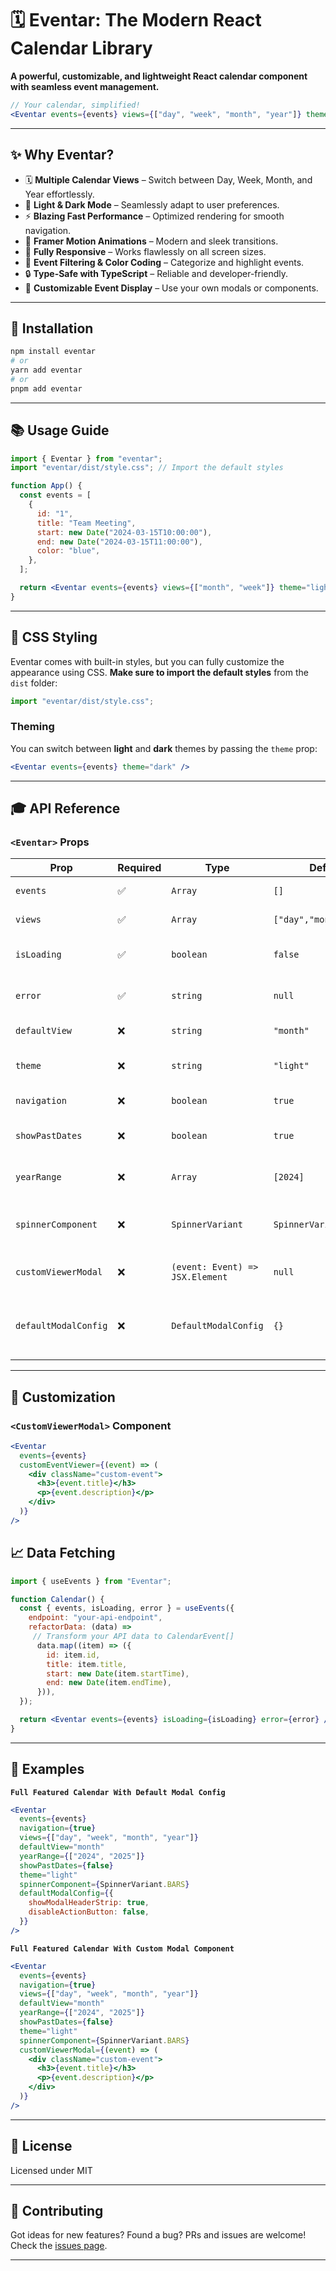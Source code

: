 # 🗓️ **Eventar: The Modern React Calendar Library**  

**A powerful, customizable, and lightweight React calendar component with seamless event management.**  

```jsx
// Your calendar, simplified!
<Eventar events={events} views={["day", "week", "month", "year"]} theme="light" />
```

---

## ✨ **Why Eventar?**  

- 🗓️ **Multiple Calendar Views** – Switch between Day, Week, Month, and Year effortlessly.  
- 🌈 **Light & Dark Mode** – Seamlessly adapt to user preferences.  
- ⚡ **Blazing Fast Performance** – Optimized rendering for smooth navigation.  
- 🎠 **Framer Motion Animations** – Modern and sleek transitions.  
- 📱 **Fully Responsive** – Works flawlessly on all screen sizes.  
- 🌟 **Event Filtering & Color Coding** – Categorize and highlight events.  
- 🔒 **Type-Safe with TypeScript** – Reliable and developer-friendly.  
- 🎉 **Customizable Event Display** – Use your own modals or components.  

---

## 🚀 **Installation**  

```bash
npm install eventar
# or
yarn add eventar
# or
pnpm add eventar
```

---

## 📚 **Usage Guide**  

```jsx
import { Eventar } from "eventar";
import "eventar/dist/style.css"; // Import the default styles

function App() {
  const events = [
    {
      id: "1",
      title: "Team Meeting",
      start: new Date("2024-03-15T10:00:00"),
      end: new Date("2024-03-15T11:00:00"),
      color: "blue",
    },
  ];

  return <Eventar events={events} views={["month", "week"]} theme="light" />;
}
```

---

## 🎨 **CSS Styling**  

Eventar comes with built-in styles, but you can fully customize the appearance using CSS. **Make sure to import the default styles** from the `dist` folder:

```js
import "eventar/dist/style.css";
```

### **Theming**  
You can switch between **light** and **dark** themes by passing the `theme` prop:

```jsx
<Eventar events={events} theme="dark" />
```

---

## 🎓 **API Reference**  

### **`<Eventar>` Props**  

| Prop                 | Required | Type                            | Default                 | Description                                                                 |
| -------------------- | -------- | ------------------------------- | ----------------------- | --------------------------------------------------------------------------- |
| `events`             | ✅        | `Array`                         | `[]`                    | Array of events to display                                                  |
| `views`              | ✅        | `Array`                         | `["day","month"]`       | Available views for the calendar                                            |
| `isLoading`          | ✅        | `boolean`                       | `false`                 | Show loading spinner while fetching events                                  |
| `error`              | ✅        | `string`                        | `null`                  | Error message to display in case of fetch error                             |
| `defaultView`        | ❌        | `string`                        | `"month"`               | Default visible view on calendar render                                     |
| `theme`              | ❌        | `string`                        | `"light"`               | Theme of the calendar, can be "light" or "dark"                             |
| `navigation`         | ❌        | `boolean`                       | `true`                  | Enable/disable navigation buttons                                           |
| `showPastDates`      | ❌        | `boolean`                       | `true`                  | Show/hide past dates in the calendar                                        |
| `yearRange`          | ❌        | `Array`                         | `[2024]`                | Range of years to display in the Year view                                  |
| `spinnerComponent`   | ❌        | `SpinnerVariant`                | `SpinnerVariant.SQUARE` | Custom spinner component to display while loading                           |
| `customViewerModal`  | ❌        | `(event: Event) => JSX.Element` | `null`                  | Custom modal component to display event details                             |
| `defaultModalConfig` | ❌        | `DefaultModalConfig`            | `{}`                    | Default configuration for event modal, if customViewerModal is not provided |
---

## 🎨 **Customization**
### **`<CustomViewerModal>` Component**

```jsx
<Eventar
  events={events}
  customEventViewer={(event) => (
    <div className="custom-event">
      <h3>{event.title}</h3>
      <p>{event.description}</p>
    </div>
  )}
/>
```

## 📈 **Data Fetching**  

```jsx
import { useEvents } from "Eventar";

function Calendar() {
  const { events, isLoading, error } = useEvents({
    endpoint: "your-api-endpoint",
    refactorData: (data) =>
     // Transform your API data to CalendarEvent[]
      data.map((item) => ({
        id: item.id,
        title: item.title,
        start: new Date(item.startTime),
        end: new Date(item.endTime),
      })),
  });

  return <Eventar events={events} isLoading={isLoading} error={error} />;
}
```

---

## 🧩 Examples

**`Full Featured Calendar With Default Modal Config`**

```jsx
<Eventar
  events={events}
  navigation={true}
  views={["day", "week", "month", "year"]}
  defaultView="month"
  yearRange={["2024", "2025"]}
  showPastDates={false}
  theme="light"
  spinnerComponent={SpinnerVariant.BARS}
  defaultModalConfig={{
    showModalHeaderStrip: true,
    disableActionButton: false,
  }}
/>
```

**`Full Featured Calendar With Custom Modal Component`**

```jsx
<Eventar
  events={events}
  navigation={true}
  views={["day", "week", "month", "year"]}
  defaultView="month"
  yearRange={["2024", "2025"]}
  showPastDates={false}
  theme="light"
  spinnerComponent={SpinnerVariant.BARS}
  customViewerModal={(event) => (
    <div className="custom-event">
      <h3>{event.title}</h3>
      <p>{event.description}</p>
    </div>
  )}
/>
```

---


## 📝 **License**  

Licensed under MIT

---

## 🤝 **Contributing**  

Got ideas for new features? Found a bug? PRs and issues are welcome! Check the [issues page](https://github.com/yasirmansoori/Eventar/issues).

---